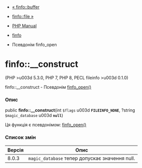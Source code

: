 - [« finfo::buffer](finfo.buffer.md)
- [finfo::file »](finfo.file.md)

- [PHP Manual](index.md)
- [finfo](class.finfo.md)
- Псевдонім finfo_open

# finfo::\_\_construct

(PHP \>u003d 5.3.0, PHP 7, PHP 8, PECL fileinfo \>u003d 0.1.0)

finfo::\_\_construct - Псевдонім
[finfo_open()](function.finfo-open.md)

### Опис

public **finfo::\_\_construct**(int `$flags` u003d **`FILEINFO_NONE`**,
?string `$magic_database` u003d **`null`**)

Ця функція є псевдонімом:
[finfo_open()](function.finfo-open.md)

### Список змін

| Версія | Опис                                           |
|--------|------------------------------------------------|
| 8.0.3  | `magic_database` тепер допускає значення null. |
